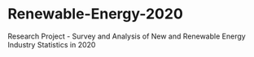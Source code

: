 # Renewable-Energy-2020
Research Project - Survey and Analysis of New and Renewable Energy Industry Statistics in 2020
